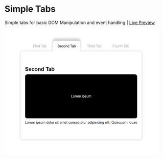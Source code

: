 # Simple Tabs
Simple tabs for basic DOM Manipulation and event handling | [Live Preview](https://reyfaldy.github.io/roadmap.sh-fe-projects/10-Simple%20Tabs/)

![Simple Tabs](./simple-tabs.png)
